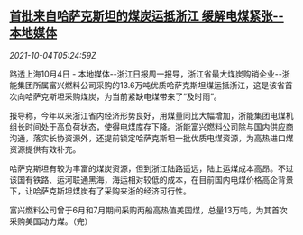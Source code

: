 <!--1633325464000-->
[首批来自哈萨克斯坦的煤炭运抵浙江 缓解电煤紧张--本地媒体](https://cn.reuters.com/article/kazakhstan-coal-zhejiang-1004-idCNKBS2GU0BX)
------

<div><i>2021-10-04T05:24:59Z</i></div><p>路透上海10月4日 - 本地媒体--浙江日报周一报导，浙江省最大煤炭购销企业--浙能集团所属富兴燃料公司采购的13.6万吨优质哈萨克斯坦煤运抵浙江，这是该省首次向哈萨克斯坦采购煤炭，为当前紧缺电煤带来了“及时雨”。</p><p>报导称，今年以来浙江省内经济形势良好，用煤量同比大幅增加，浙能集团电煤机组长时间处于高负荷状态，使得电煤库存下降。浙能富兴燃料公司除与国内供应商沟通，落实长协资源外，还提前锁定哈萨克斯坦一批优质电煤资源，为高热进口煤资源提供有效补充。</p><p>哈萨克斯坦有较为丰富的煤炭资源，但到浙江陆路遥远，陆上运煤成本高昂。不过该国有铁路、运河联通黑海，海运相对较低的成本，在目前国内电煤价格高企背景下，让哈萨克斯坦煤炭有了采购来浙的经济可行性。</p><p>富兴燃料公司曾于6月和7月期间采购两船高热值美国煤，总量13万吨，为其首次采购美国动力煤。（完）</p>
